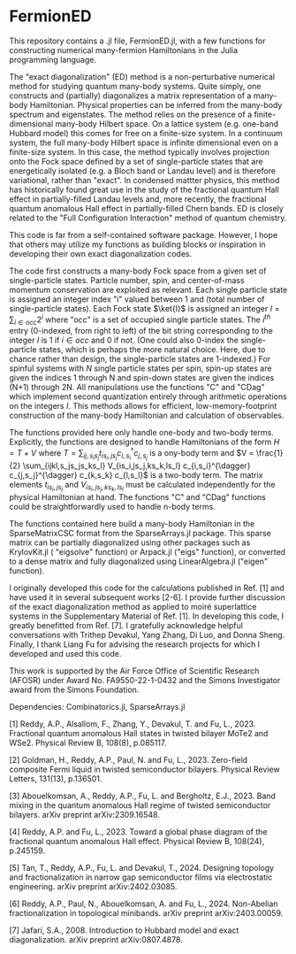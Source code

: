 # FermionED

This repository contains a .jl file, FermionED.jl, with a few functions for constructing numerical many-fermion Hamiltonians in the Julia programming language.

The "exact diagonalization" (ED) method is a non-perturbative numerical method for studying quantum many-body systems. Quite simply, one constructs and (partially) diagonalizes a matrix representation of a many-body Hamiltonian. Physical properties can be inferred from the many-body spectrum and eigenstates. The method relies on the presence of a finite-dimensional many-body Hilbert space. On a lattice system (e.g. one-band Hubbard model) this comes for free on a finite-size system. In a continuum system, the full many-body Hilbert space is infinite dimensional even on a finite-size system. In this case, the method typically involves projection onto the Fock space defined by a set of single-particle states that are energetically isolated (e.g. a Bloch band or Landau level) and is therefore variational, rather than "exact". In condensed mattter physics, this method has historically found great use in the study of the fractional quantum Hall effect in partially-filled Landau levels and, more recently, the fractional quantum anomalous Hall effect in partially-filled Chern bands. ED is closely related to the "Full Configuration Interaction" method of quantum chemistry.

This code is far from a self-contained software package. However, I hope that others may utilize my functions as building blocks or inspiration in developing their own exact diagonalization codes.

The code first constructs a many-body Fock space from a given set of single-particle states. Particle number, spin, and center-of-mass momentum conservation are exploited as relevant. Each single particle state is assigned an integer index "i" valued between 1 and (total number of single-particle states). Each Fock state $\ket{I}$ is assigned an integer $I = \sum_{i \in occ} 2^i$ where "occ" is a set of occupied single particle states. The $i^{th}$ entry (0-indexed, from right to left) of the bit string corresponding to the integer $I$ is 1 if $i \in occ$ and 0 if not. (One could also 0-index the single-particle states, which is perhaps the more natural choice. Here, due to chance rather than design, the single-particle states are 1-indexed.) For spinful systems with $N$ single particle states per spin, spin-up states are given the indices 1 through N and spin-down states are given the indices (N+1) through 2N. All manipulations use the functions "C" and "CDag" which implement second quantization entirely through arithmetic operations on the integers $I$. This methods allows for efficient, low-memory-footprint construction of the many-body Hamiltonian and calculation of observables.


The functions provided here only handle one-body and two-body terms. Explicitly, the functions are designed to handle Hamiltonians of the form
$H = T + V$ where $T = \sum_{ij,s_i s_j} t_{is_i,js_j} c_{i,s_i}^{\dagger} c_{j,s_j}$ is a ony-body term and $V = \frac{1}{2} \sum_{ijkl,s_js_js_ks_l} V_{is_i,js_j,ks_k,ls_l} c_{i,s_i}^{\dagger} c_{j,s_j}^{\dagger} c_{k,s_k} c_{l,s_l}$ is a two-body term. The matrix elements $t_{is_i,js_j}$ and $V_{is_i,js_j,ks_k,ls_l}$ must be calculated independently for the physical Hamiltonian at hand. The functions "C" and "CDag" functions could be straightforwardly used to handle n-body terms.

The functions contained here build a many-body Hamiltonian in the SparseMatrixCSC format from the SparseArrays.jl package. This sparse matrix can be partially diagonalized using other packages such as KrylovKit.jl ( "eigsolve" function) or Arpack.jl ("eigs" function), or converted to a dense matrix and fully diagonalized using LinearAlgebra.jl ("eigen" function).

I originally developed this code for the calculations published in Ref. [1] and have used it in several subsequent works [2-6]. I provide further discussion of the exact diagonalization method as applied to moiré superlattice systems in the Supplementary Material of Ref. [1]. In developing this code, I greatly benefitted from Ref. [7]. I gratefully acknowledge helpful conversations with Trithep Devakul, Yang Zhang, Di Luo, and Donna Sheng. Finally, I thank Liang Fu for advising the research projects for which I developed and used this code. 

This work is supported by the Air Force Office of Scientific Research (AFOSR) under Award No. FA9550-22-1-0432 and the Simons Investigator award from the Simons Foundation.

Dependencies: Combinatorics.jl, SparseArrays.jl

[1] Reddy, A.P., Alsallom, F., Zhang, Y., Devakul, T. and Fu, L., 2023. Fractional quantum anomalous Hall states in twisted bilayer MoTe2 and WSe2. Physical Review B, 108(8), p.085117.

[2] Goldman, H., Reddy, A.P., Paul, N. and Fu, L., 2023. Zero-field composite Fermi liquid in twisted semiconductor bilayers. Physical Review Letters, 131(13), p.136501.

[3] Abouelkomsan, A., Reddy, A.P., Fu, L. and Bergholtz, E.J., 2023. Band mixing in the quantum anomalous Hall regime of twisted semiconductor bilayers. arXiv preprint arXiv:2309.16548.

[4] Reddy, A.P. and Fu, L., 2023. Toward a global phase diagram of the fractional quantum anomalous Hall effect. Physical Review B, 108(24), p.245159.

[5] Tan, T., Reddy, A.P., Fu, L. and Devakul, T., 2024. Designing topology and fractionalization in narrow gap semiconductor films via electrostatic engineering. arXiv preprint arXiv:2402.03085.

[6] Reddy, A.P., Paul, N., Abouelkomsan, A. and Fu, L., 2024. Non-Abelian fractionalization in topological minibands. arXiv preprint arXiv:2403.00059.

[7] Jafari, S.A., 2008. Introduction to Hubbard model and exact diagonalization. arXiv preprint arXiv:0807.4878.

